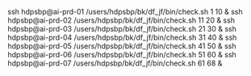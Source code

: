 ssh hdpsbp@ai-prd-01 /users/hdpsbp/bk/df_jf/bin/check.sh 1  10 & 
ssh hdpsbp@ai-prd-02 /users/hdpsbp/bk/df_jf/bin/check.sh 11 20 & 
ssh hdpsbp@ai-prd-03 /users/hdpsbp/bk/df_jf/bin/check.sh 21 30 & 
ssh hdpsbp@ai-prd-04 /users/hdpsbp/bk/df_jf/bin/check.sh 31 40 & 
ssh hdpsbp@ai-prd-05 /users/hdpsbp/bk/df_jf/bin/check.sh 41 50 & 
ssh hdpsbp@ai-prd-06 /users/hdpsbp/bk/df_jf/bin/check.sh 51 60 & 
ssh hdpsbp@ai-prd-07 /users/hdpsbp/bk/df_jf/bin/check.sh 61 68 & 
